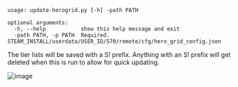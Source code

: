 ```
usage: update-herogrid.py [-h] -path PATH

optional arguments:
  -h, --help           show this help message and exit
  -path PATH, -p PATH  Required. STEAM_INSTALL/userdata/USER_ID/570/remote/cfg/hero_grid_config.json
```

The tier lists will be saved with a S! prefix. Anything with an S! prefix will get deleted when this is run to allow for quick updating.

![image](https://user-images.githubusercontent.com/6697473/94150156-6b4f2d80-fe3e-11ea-9226-9ac26a25ea7e.png)